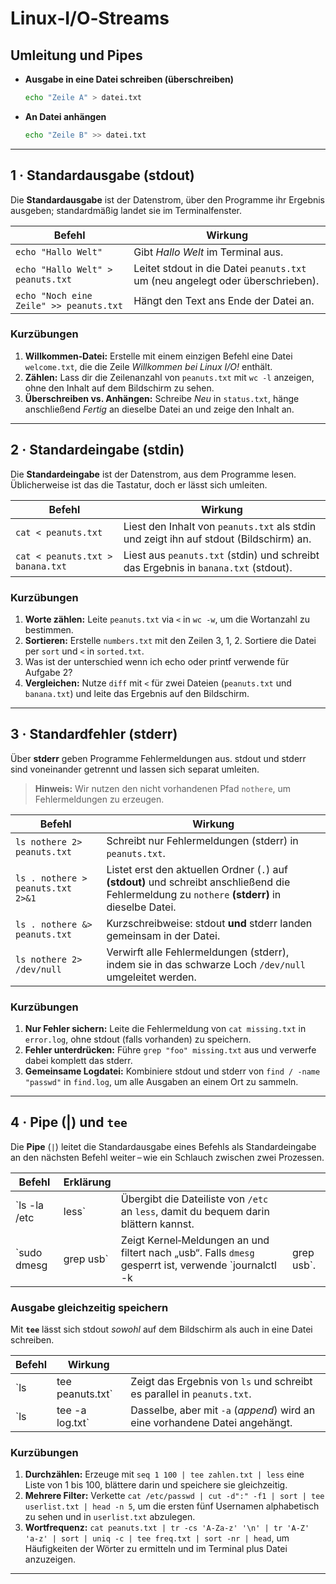 # Linux‑I/O‑Streams



## Umleitung und Pipes

* **Ausgabe in eine Datei schreiben (überschreiben)**

  ```bash
  echo "Zeile A" > datei.txt
  ```
* **An Datei anhängen**

  ```bash
  echo "Zeile B" >> datei.txt
  ```

---

## 1 · Standardausgabe (stdout)

Die **Standardausgabe** ist der Datenstrom, über den Programme ihr Ergebnis ausgeben; standardmäßig landet sie im Terminalfenster.

| Befehl                                  | Wirkung                                                                        |
| --------------------------------------- | ------------------------------------------------------------------------------ |
| `echo "Hallo Welt"`                     | Gibt *Hallo Welt* im Terminal aus.                                             |
| `echo "Hallo Welt" > peanuts.txt`       | Leitet stdout in die Datei `peanuts.txt` um (neu angelegt oder überschrieben). |
| `echo "Noch eine Zeile" >> peanuts.txt` | Hängt den Text ans Ende der Datei an.                                          |

### Kurzübungen

1. **Willkommen‑Datei:** Erstelle mit einem einzigen Befehl eine Datei `welcome.txt`, die die Zeile *Willkommen bei Linux I/O!* enthält.
2. **Zählen:** Lass dir die Zeilenanzahl von `peanuts.txt` mit `wc -l` anzeigen, ohne den Inhalt auf dem Bildschirm zu sehen.
3. **Überschreiben vs. Anhängen:** Schreibe *Neu* in `status.txt`, hänge anschließend *Fertig* an dieselbe Datei an und zeige den Inhalt an.

---

## 2 · Standardeingabe (stdin)

Die **Standardeingabe** ist der Datenstrom, aus dem Programme lesen. Üblicherweise ist das die Tastatur, doch er lässt sich umleiten.

| Befehl                           | Wirkung                                                                                |
| -------------------------------- | -------------------------------------------------------------------------------------- |
| `cat < peanuts.txt`              | Liest den Inhalt von `peanuts.txt` als stdin und zeigt ihn auf stdout (Bildschirm) an. |
| `cat < peanuts.txt > banana.txt` | Liest aus `peanuts.txt` (stdin) und schreibt das Ergebnis in `banana.txt` (stdout).    |

### Kurzübungen

1. **Worte zählen:** Leite `peanuts.txt` via `<` in `wc -w`, um die Wortanzahl zu bestimmen.
2. **Sortieren:** Erstelle `numbers.txt` mit den Zeilen 3, 1, 2. Sortiere die Datei per `sort` und `<` in `sorted.txt`.
3. Was ist der unterschied wenn ich echo oder printf verwende für Aufgabe 2?
4. **Vergleichen:** Nutze `diff` mit `<` für zwei Dateien (`peanuts.txt` und `banana.txt`) und leite das Ergebnis auf den Bildschirm.

---

## 3 · Standardfehler (stderr)

Über **stderr** geben Programme Fehlermeldungen aus. stdout und stderr sind voneinander getrennt und lassen sich separat umleiten.

> **Hinweis:** Wir nutzen den nicht vorhandenen Pfad `nothere`, um Fehlermeldungen zu erzeugen.

| Befehl                            | Wirkung                                                                                                                                          |
| --------------------------------- | ------------------------------------------------------------------------------------------------------------------------------------------------ |
| `ls nothere 2> peanuts.txt`       | Schreibt nur Fehlermeldungen (stderr) in `peanuts.txt`.                                                                                          |
| `ls . nothere > peanuts.txt 2>&1` | Listet erst den aktuellen Ordner (`.`) auf **(stdout)** und schreibt anschließend die Fehlermeldung zu `nothere` **(stderr)** in dieselbe Datei. |
| `ls . nothere &> peanuts.txt`     | Kurzschreibweise: stdout **und** stderr landen gemeinsam in der Datei.                                                                           |
| `ls nothere 2> /dev/null`         | Verwirft alle Fehlermeldungen (stderr), indem sie in das schwarze Loch `/dev/null` umgeleitet werden.                                            |

### Kurzübungen

1. **Nur Fehler sichern:** Leite die Fehlermeldung von `cat missing.txt` in `error.log`, ohne stdout (falls vorhanden) zu speichern.
2. **Fehler unterdrücken:** Führe `grep "foo" missing.txt` aus und verwerfe dabei komplett das stderr.
3. **Gemeinsame Logdatei:** Kombiniere stdout und stderr von `find / -name "passwd"` in `find.log`, um alle Ausgaben an einem Ort zu sammeln.

---

## 4 · Pipe (|) und `tee`

Die **Pipe** (`|`) leitet die Standardausgabe eines Befehls als Standardeingabe an den nächsten Befehl weiter – wie ein Schlauch zwischen zwei Prozessen.

| Befehl        | Erklärung  |                                                                                                        |             |
| ------------- | ---------- | ------------------------------------------------------------------------------------------------------ | ----------- |
| \`ls -la /etc | less\`     | Übergibt die Dateiliste von `/etc` an `less`, damit du bequem darin blättern kannst.                   |             |
| \`sudo dmesg  | grep usb\` | Zeigt Kernel‑Meldungen an und filtert nach „usb“. Falls `dmesg` gesperrt ist, verwende \`journalctl -k | grep usb\`. |

### Ausgabe gleichzeitig speichern

Mit **`tee`** lässt sich stdout *sowohl* auf dem Bildschirm als auch in eine Datei schreiben.

| Befehl | Wirkung           |                                                                             |
| ------ | ----------------- | --------------------------------------------------------------------------- |
| \`ls   | tee peanuts.txt\` | Zeigt das Ergebnis von `ls` und schreibt es parallel in `peanuts.txt`.      |
| \`ls   | tee -a log.txt\`  | Dasselbe, aber mit `-a` (*append*) wird an eine vorhandene Datei angehängt. |

### Kurzübungen

1. **Durchzählen:** Erzeuge mit `seq 1 100 | tee zahlen.txt | less` eine Liste von 1 bis 100, blättere darin und speichere sie gleichzeitig.
2. **Mehrere Filter:** Verkette `cat /etc/passwd | cut -d":" -f1 | sort | tee userlist.txt | head -n 5`, um die ersten fünf Usernamen alphabetisch zu sehen und in `userlist.txt` abzulegen.
3. **Wortfrequenz:** `cat peanuts.txt | tr -cs 'A-Za-z' '\n' | tr 'A-Z' 'a-z' | sort | uniq -c | tee freq.txt | sort -nr | head`, um Häufigkeiten der Wörter zu ermitteln und im Terminal plus Datei anzuzeigen.

---
